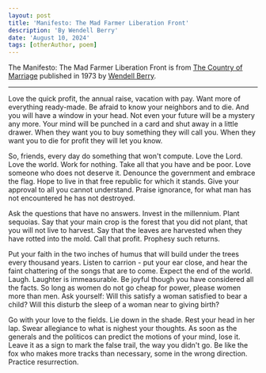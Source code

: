 ```yaml
---
layout: post
title: 'Manifesto: The Mad Farmer Liberation Front'
description: 'By Wendell Berry'
date: 'August 10, 2024'
tags: [otherAuthor, poem]
---
```


The Manifesto: The Mad Farmer Liberation Front is from [The Country of Marriage](https://archive.org/details/countryofmarriag00berr) published in 1973 by [Wendell Berry](https://en.wikipedia.org/wiki/Wendell_Berry).

---

Love the quick profit, the annual raise,
vacation with pay. Want more
of everything ready-made. Be afraid
to know your neighbors and to die.
And you will have a window in your head.
Not even your future will be a mystery
any more. Your mind will be punched in a card
and shut away in a little drawer.
When they want you to buy something
they will call you. When they want you
to die for profit they will let you know.

So, friends, every day do something
that won't compute. Love the Lord.
Love the world. Work for nothing.
Take all that you have and be poor.
Love someone who does not deserve it.
Denounce the government and embrace
the flag. Hope to live in that free
republic for which it stands.
Give your approval to all you cannot
understand. Praise ignorance, for what man
has not encountered he has not destroyed.

Ask the questions that have no answers.
Invest in the millennium. Plant sequoias.
Say that your main crop is the forest
that you did not plant,
that you will not live to harvest.
Say that the leaves are harvested
when they have rotted into the mold.
Call that profit. Prophesy such returns.

Put your faith in the two inches of humus
that will build under the trees
every thousand years.
Listen to carrion - put your ear
close, and hear the faint chattering
of the songs that are to come.
Expect the end of the world. Laugh.
Laughter is immeasurable. Be joyful
though you have considered all the facts.
So long as women do not go cheap
for power, please women more than men.
Ask yourself: Will this satisfy
a woman satisfied to bear a child?
Will this disturb the sleep
of a woman near to giving birth?

Go with your love to the fields.
Lie down in the shade. Rest your head
in her lap. Swear allegiance
to what is nighest your thoughts.
As soon as the generals and the politicos
can predict the motions of your mind,
lose it. Leave it as a sign
to mark the false trail, the way
you didn't go. Be like the fox
who makes more tracks than necessary,
some in the wrong direction.
Practice resurrection.
